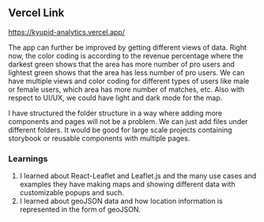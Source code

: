 ## Vercel Link

https://kyupid-analytics.vercel.app/

The app can further be improved by getting different views of data. Right now, the color coding is according to the revenue percentage where the darkest green shows that the area has more number of pro users and lightest green shows that the area has less number of pro users. We can have multiple views and color coding for different types of users like male or female users, which area has more number of matches, etc. Also with respect to UI/UX, we could have light and dark mode for the map.

I have structured the folder structure in a way where adding more components and pages will not be a problem. We can just add files under different folders. It would be good for large scale projects containing storybook or reusable components with multiple pages.

### Learnings

1. I learned about React-Leaflet and Leaflet.js and the many use cases and examples they have making maps and showing different data with customizable popups and such.
2. I learned about geoJSON data and how location information is represented in the form of geoJSON.
